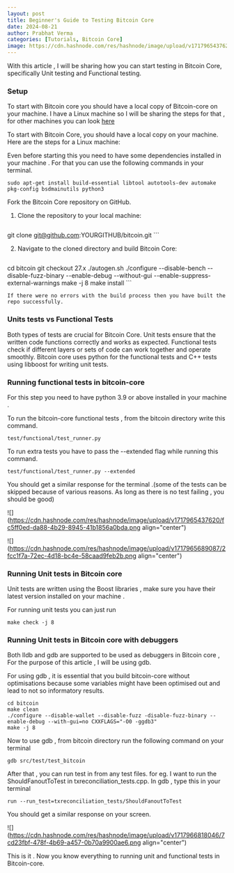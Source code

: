 ```yaml
---
layout: post
title: Beginner's Guide to Testing Bitcoin Core
date: 2024-08-21
author: Prabhat Verma
categories: [Tutorials, Bitcoin Core]
image: https://cdn.hashnode.com/res/hashnode/image/upload/v1717965437620/fc5ff0ed-da88-4b29-8945-41b1856a0bda.png
---
```


With this article , I will be sharing how you can start testing in Bitcoin Core, specifically Unit testing and Functional testing.

### Setup

To start with Bitcoin core you should have a local copy of Bitcoin-core on your machine. I have a Linux machine so I will be sharing the steps for that , for other machines you can look [here](https://github.com/Prabhat1308/bitcoin/tree/master/doc#building)

To start with Bitcoin Core, you should have a local copy on your machine. Here are the steps for a Linux machine:

Even before starting this you need to have some dependencies installed in your machine . For that you can use the following commands in your terminal.

```plaintext
sudo apt-get install build-essential libtool autotools-dev automake pkg-config bsdmainutils python3
```

  
Fork the Bitcoin Core repository on GitHub.

1. Clone the repository to your local machine:
    
    ```plaintext
git clone git@github.com:YOURGITHUB/bitcoin.git
    ```
    
2. Navigate to the cloned directory and build Bitcoin Core:
    
    ```plaintext
cd bitcoin
git checkout 27.x
./autogen.sh
./configure --disable-bench --disable-fuzz-binary --enable-debug --without-gui --enable-suppress-external-warnings
make -j 8
make install 
    ```
    
    If there were no errors with the build process then you have built the repo successfully.  
    

### Units tests vs Functional Tests

Both types of tests are crucial for Bitcoin Core. Unit tests ensure that the written code functions correctly and works as expected. Functional tests check if different layers or sets of code can work together and operate smoothly. Bitcoin core uses python for the functional tests and C++ tests using libboost for writing unit tests.

### Running functional tests in bitcoin-core  

For this step you need to have python 3.9 or above installed in your machine .

To run the bitcoin-core functional tests , from the bitcoin directory write this command.  

```plaintext
test/functional/test_runner.py
```

To run extra tests you have to pass the --extended flag while running this command.

```plaintext
test/functional/test_runner.py --extended
```

You should get a similar response for the terminal .(some of the tests can be skipped because of various reasons. As long as there is no test failing , you should be good)

![](https://cdn.hashnode.com/res/hashnode/image/upload/v1717965437620/fc5ff0ed-da88-4b29-8945-41b1856a0bda.png align="center")

![](https://cdn.hashnode.com/res/hashnode/image/upload/v1717965689087/2fcc1f7a-72ec-4d18-bc4e-58caad9feb2b.png align="center")

### Running Unit tests in Bitcoin core

Unit tests are written using the Boost libraries , make sure you have their latest version installed on your machine .  
  
For running unit tests you can just run

```plaintext
make check -j 8
```

### Running Unit tests in Bitcoin core with debuggers

Both lldb and gdb are supported to be used as debuggers in Bitcoin core , For the purpose of this article , I will be using gdb.

For using gdb , it is essential that you build bitcoin-core without optimisations because some variables might have been optimised out and lead to not so informatory results.

```plaintext
cd bitcoin
make clean
./configure --disable-wallet --disable-fuzz -disable-fuzz-binary --enable-debug --with-gui=no CXXFLAGS="-O0 -ggdb3"
make -j 8
```

Now to use gdb , from bitcoin directory run the following command on your terminal

```plaintext
gdb src/test/test_bitcoin
```

After that , you can run test in from any test files. for eg. I want to run the ShouldFanoutToTest in txreconciliation_tests.cpp. In gdb , type this in your terminal

```plaintext
run --run_test=txreconciliation_tests/ShouldFanoutToTest
```

You should get a similar response on your screen.

![](https://cdn.hashnode.com/res/hashnode/image/upload/v1717966818046/7cd23fbf-478f-4b69-a457-0b70a9900ae6.png align="center")

This is it . Now you know everything to running unit and functional tests in Bitcoin-core.

```